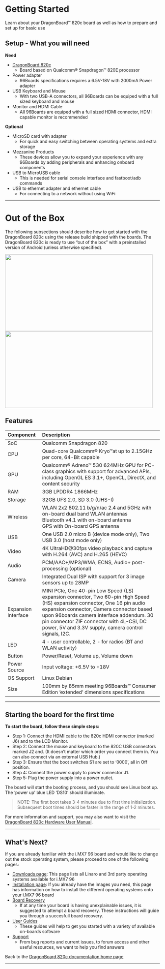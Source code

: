 # Getting Started

Learn about your DragonBoard™ 820c board as well as how to prepare and set up for basic use

## Setup - What you will need

**Need**
- [DragonBoard 820c](http://www.96boards.org/product/dragonboard820c/)
   - Board based on Qualcomm® Snapdragon™ 820E processor
- Power adapter
   - 96Boards specifications requires a 6.5V-18V with 2000mA Power adapter
- USB Keyboard and Mouse
   - With two USB-A connectors, all 96Boards can be equiped with a full sized keyboard and mouse
- Monitor and HDMI Cable
   - All 96Boards are equiped with a full sized HDMI connector, HDMI capable monitor is recommended

**Optional**
- MicroSD card with adapter
   - For quick and easy switching between operating systems and extra storage
- Mezzanine Products
   - These devices allow you to expand your experience with any 96Boards by adding peripherals and enhancing onboard components
- USB to MicroUSB cable
   - This is needed for serial console interface and fastboot/adb commands
- USB to ethernet adapter and ethernet cable
   - For connecting to a network without using WiFi

***

# Out of the Box

The following subsections should describe how to get started with the DragonBoard 820c using the release build shipped with the boards. The DragonBoard 820c is ready to use “out of the box” with a preinstalled version of Android (unless otherwise specified).

<img src="https://github.com/96boards/documentation/blob/master/ConsumerEdition/dragonboard820c/additional-doc/images/images-board/sd/dragonboard820c-front-sd.png?raw=true" data-canonical-src="https://github.com/96boards/documentation/blob/master/ConsumerEdition/dragonboard820c/additional-doc/images/images-board/sd/dragonboard820c-front-sd.png?raw=true" width="480" height="250" />
<img src="https://github.com/96boards/documentation/blob/master/ConsumerEdition/dragonboard820c/additional-doc/images/images-board/sd/dragonboard820c-back-sd.png?raw=true" data-canonical-src="https://github.com/96boards/documentation/blob/master/ConsumerEdition/dragonboard820c/additional-doc/images/images-board/sd/dragonboard820c-back-sd.png?raw=true" width="480" height="250" />

## Features

|   Component          |   Description                                                                                             |
|:---------------------|:----------------------------------------------------------------------------------------------------------|
|  SoC                 | Qualcomm Snapdragon 820                                                                                   |
|  CPU                 | Quad-core Qualcomm® Kryo™at up to 2.15GHz per core, 64-Bit capable                                        |
|  GPU                 | Qualcomm® Adreno™ 530 624MHz GPU for PC-class graphics with support for advanced APIs, including OpenGL ES 3.1+, OpenCL, DirectX, and content security       |
|  RAM                 | 3GB LPDDR4 1866MHz                                                                                        |
|  Storage             | 32GB UFS 2.0, SD 3.0 (UHS-I)                                                                              |
|  Wireless            | WLAN 2x2 802.11 b/g/n/ac 2.4 and 5GHz with on-board dual band WLAN antennas<br>Bluetooth v4.1 with on-board antenna<br>GPS with On-board GPS antenna    |
|  USB                 | One USB 2.0 micro B (device mode only), Two USB 3.0 (host mode only)                                      |
|  Video               | 4K UltraHD@30fps video playback and capture with H.264 (AVC) and H.265 (HEVC)  |
|  Audio               | PCM/AAC+/MP3/WMA, ECNS, Audio+ post-processing (optional)                                                 |
|  Camera              | Integrated Dual ISP with support for 3 image sensors up to 28MP                                           |
|  Expansion Interface | MINI PCIe, One 40-pin Low Speed (LS) expansion connector, Two 60-pin High Speed (HS) expansion connector, One 16 pin audio expansion connector, Camera connector based upon 96boards camera interface addendum. 30 pin connector ZIF connector with 4L-CSI, DC power, 5V and 3.3V supply, camera control signals, I2C.  |
|  LED                 | 4 - user controllable, 2 - for radios (BT and WLAN activity)                                              |
|  Button              | Power/Reset, Volume up, Volume down                                                                       |
|  Power Source        | Input voltage: +6.5V to +18V                                                                              |
|  OS Support          | Linux Debian                                                                                              |
|  Size                | 100mm by 85mm meeting 96Boards™ Consumer Edition ’extended’ dimensions specifications                     |


***

## Starting the board for the first time

**To start the board, follow these simple steps:**

- Step 1: Connect the HDMI cable to the 820c HDMI connector (marked J6) and to the LCD Monitor.
- Step 2: Connect the mouse and keyboard to the 820C USB connectors marked J2 and. (It doesn’t matter which order
you connect them in. You can also connect via an external USB Hub.)
- Step 3: Ensure that the boot switches S1 are set to ‘0000’, all in Off position.
- Step 4: Connect the power supply to power connector J1.
- Step 5: Plug the power supply into a power outlet.

The board will start the booting process, and you should see Linux boot up. The ’power up’ blue LED ‘DS10’ should
illuminate.

> NOTE: The first boot takes 3-4 minutes due to first time initialization. Subsequent boot times should be faster in
the range of 1-2 minutes.

For more information and support, you may also want to visit the [DragonBoard 820c Hardware User Manual](https://github.com/96boards/documentation/blob/master/ConsumerEdition/dragonboard820c/hardware-docs/files/db820c-user-guide.pdf).

***

## What's Next?

If you are already familiar with the i.MX7 96 board and would like to change out the stock operating system, please proceed to one of the following pages:

- [Downloads page](../downloads/): This page lists all Linaro and 3rd party operating systems available for i.MX7 96
- [Installation page](../installation/): If you already have the images you need, this page has information on how to install the different operating systems onto your i.MX7 96 board
- [Board Recovery](../installation/board-recovery.md.html)
   - If at any time your board is having unexplainable issues, it is suggested to attempt a board recovery. These instructions will guide you through a succesfull board recovery.
- [User Guides](../guides/)
   - These guides will help to get you started with a variety of available on-boards software
- [Support](../support/)
   - From bug reports and current issues, to forum access and other useful resources, we want to help you find answers

Back to the [DragonBoard 820c documentation home page](../)

***
